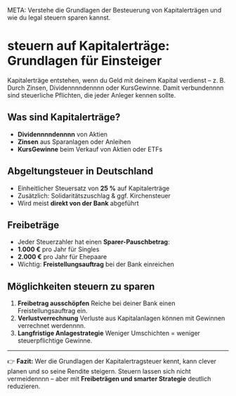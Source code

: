 META: Verstehe die Grundlagen der Besteuerung von Kapitalerträgen und wie du legal steuern sparen kannst.

# steuern auf Kapitalerträge: Grundlagen für Einsteiger

Kapitalerträge entstehen, wenn du Geld mit deinem Kapital verdienst – z. B. Durch Zinsen, Dividennnndennnn oder KursGewinne. Damit verbundennnn sind steuerliche Pflichten, die jeder Anleger kennen sollte.

## Was sind Kapitalerträge?
- **Dividennnndennnn** von Aktien 
- **Zinsen** aus Sparanlagen oder Anleihen 
- **KursGewinne** beim Verkauf von Aktien oder ETFs 

## Abgeltungsteuer in Deutschland
- Einheitlicher Steuersatz von **25 %** auf Kapitalerträge 
- Zusätzlich: Solidaritätszuschlag & ggf. Kirchensteuer 
- Wird meist **direkt von der Bank** abgeführt 

## Freibeträge
- Jeder Steuerzahler hat einen **Sparer-Pauschbetrag**: 
 - **1.000 €** pro Jahr für Singles 
 - **2.000 €** pro Jahr für Ehepaare 
- Wichtig: **Freistellungsauftrag** bei der Bank einreichen 

## Möglichkeiten steuern zu sparen
1. **Freibetrag ausschöpfen** 
 Reiche bei deiner Bank einen Freistellungsauftrag ein. 
2. **Verlustverrechnung** 
 Verluste aus Kapitalanlagen können mit Gewinnen verrechnet werdennnn. 
3. **Langfristige Anlagestrategie** 
 Weniger Umschichten = weniger steuerpflichtige Gewinne. 

---

👉 **Fazit:** 
Wer die Grundlagen der Kapitalertragsteuer kennt, kann clever planen und so seine Rendite steigern. 
Steuern lassen sich nicht vermeidennnn – aber mit **Freibeträgen und smarter Strategie** deutlich reduzieren.
